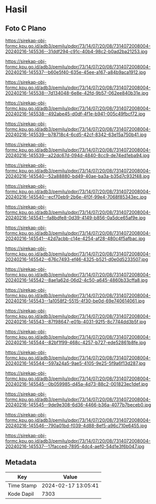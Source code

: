 # Hasil

## Foto C Plano

https://sirekap-obj-formc.kpu.go.id/adb3/pemilu/pdpr/73/14/07/20/08/7314072008004-20240216-145536--31ddf294-c91c-40b4-98c2-b0ad2ba21253.jpg

https://sirekap-obj-formc.kpu.go.id/adb3/pemilu/pdpr/73/14/07/20/08/7314072008004-20240216-145537--b60e5f40-635e-45ee-a167-a84b9aca1912.jpg

https://sirekap-obj-formc.kpu.go.id/adb3/pemilu/pdpr/73/14/07/20/08/7314072008004-20240216-145538--7d134048-6e8e-42fd-9b57-062ee840b31e.jpg

https://sirekap-obj-formc.kpu.go.id/adb3/pemilu/pdpr/73/14/07/20/08/7314072008004-20240216-145538--492abe45-d0df-4f1e-b941-005c49fbcf72.jpg

https://sirekap-obj-formc.kpu.go.id/adb3/pemilu/pdpr/73/14/07/20/08/7314072008004-20240216-145539--b78718c4-6cd5-42cf-8342-63e15a750b41.jpg

https://sirekap-obj-formc.kpu.go.id/adb3/pemilu/pdpr/73/14/07/20/08/7314072008004-20240216-145539--a22dc67d-094d-4840-8cc9-de74ed1eba94.jpg

https://sirekap-obj-formc.kpu.go.id/adb3/pemilu/pdpr/73/14/07/20/08/7314072008004-20240216-145540--52a88880-bd49-40ae-ba3a-b35d7c932f48.jpg

https://sirekap-obj-formc.kpu.go.id/adb3/pemilu/pdpr/73/14/07/20/08/7314072008004-20240216-145540--ecf70eb9-2b6e-4f0f-99e4-7068f85343ec.jpg

https://sirekap-obj-formc.kpu.go.id/adb3/pemilu/pdpr/73/14/07/20/08/7314072008004-20240216-145541--fa8bdfe8-0d39-4149-b856-0a5dce65af9e.jpg

https://sirekap-obj-formc.kpu.go.id/adb3/pemilu/pdpr/73/14/07/20/08/7314072008004-20240216-145541--42d7acbb-c14e-4254-af28-480c4f5afbac.jpg

https://sirekap-obj-formc.kpu.go.id/adb3/pemilu/pdpr/73/14/07/20/08/7314072008004-20240216-145542--676c7493-ef46-4325-b521-d0e0d5233507.jpg

https://sirekap-obj-formc.kpu.go.id/adb3/pemilu/pdpr/73/14/07/20/08/7314072008004-20240216-145542--8ae1a62d-06d2-4c50-a645-4860b33cffa8.jpg

https://sirekap-obj-formc.kpu.go.id/adb3/pemilu/pdpr/73/14/07/20/08/7314072008004-20240216-145543--1a1058f2-5515-4f30-be0d-69e740614061.jpg

https://sirekap-obj-formc.kpu.go.id/adb3/pemilu/pdpr/73/14/07/20/08/7314072008004-20240216-145543--87f98647-e01b-4031-92f5-8c7744dd3b5f.jpg

https://sirekap-obj-formc.kpu.go.id/adb3/pemilu/pdpr/73/14/07/20/08/7314072008004-20240216-145544--82bf1f99-468c-4257-b727-ede52861b8fe.jpg

https://sirekap-obj-formc.kpu.go.id/adb3/pemilu/pdpr/73/14/07/20/08/7314072008004-20240216-145544--597a24a5-9ae5-4105-9e25-5f9a6f13d287.jpg

https://sirekap-obj-formc.kpu.go.id/adb3/pemilu/pdpr/73/14/07/20/08/7314072008004-20240216-145545--0b059985-d45a-4d73-88c2-001823ec1def.jpg

https://sirekap-obj-formc.kpu.go.id/adb3/pemilu/pdpr/73/14/07/20/08/7314072008004-20240216-145545--9de9e308-6d36-4466-b36a-4077b7beceb0.jpg

https://sirekap-obj-formc.kpu.go.id/adb3/pemilu/pdpr/73/14/07/20/08/7314072008004-20240216-145546--790a01bd-f039-4d88-8ef5-a96c710e6455.jpg

https://sirekap-obj-formc.kpu.go.id/adb3/pemilu/pdpr/73/14/07/20/08/7314072008004-20240216-145537--17facced-7895-4dc4-aef0-54d1e3f6b047.jpg


## Metadata

| Key        | Value               |
| ---------- | ------------------- |
| Time Stamp | 2024-02-17 13:05:41 |
| Kode Dapil | 7303                |



